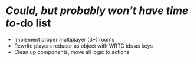 # *Could, but probably won't have time to*-do list
* Implement proper multiplayer (3+) rooms
* Rewrite players reducer as object with WRTC ids as keys
* Clean up components, move all logic to actions